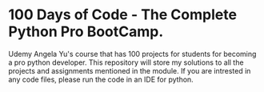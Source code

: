 # 100 Days of Code - The Complete Python Pro BootCamp.
Udemy Angela Yu's course that has 100 projects for students for becoming a pro python developer.
This repository will store my solutions to all the projects and assignments mentioned in the module. If you are intrested in any code files, please run the code in an IDE for python.
